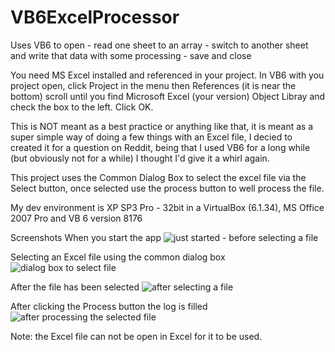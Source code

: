 # VB6ExcelProcessor
Uses VB6 to open - read one sheet to an array - switch to another sheet and write that data with some processing - save and close

You need MS Excel installed and referenced in your project. In VB6 with you project open, click Project in the menu then References (it is near the bottom) scroll until you find Microsoft Excel (your version) Object Libray and check the box to the left. Click OK.

This is NOT meant as a best practice or anything like that, it is meant as a super simple way of doing a few things with an Excel file, I decied to created it for a question on Reddit, being that I used VB6 for a long while (but obviously not for a while) I thought I'd give it a whirl again.

This project uses the Common Dialog Box to select the excel file via the Select button, once selected use the process button to well process the file.

My dev environment is XP SP3 Pro - 32bit in a VirtualBox (6.1.34), MS Office 2007 Pro and VB 6 version 8176

Screenshots 
When you start the app
![just started - before selecting a file](https://user-images.githubusercontent.com/8117229/169661296-78a0324b-db6a-409a-8645-cc88cbc4a418.png)

Selecting an Excel file using the common dialog box
![dialog box to select file](https://user-images.githubusercontent.com/8117229/169661299-cc8bb4b1-794c-46f8-8799-e70b636f5ee6.png)

After the file has been selected 
![after selecting a file](https://user-images.githubusercontent.com/8117229/169661304-9e652ec2-6ca2-4922-82ef-fb21878936eb.png)

After clicking the Process button the log is filled 
![after processing the selected file](https://user-images.githubusercontent.com/8117229/169661306-43683143-12d1-40ef-a583-d8b31aa4e892.png)

Note: the Excel file can not be open in Excel for it to be used.
